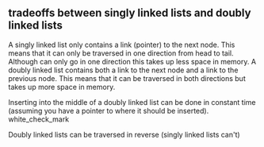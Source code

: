 ## tradeoffs between singly linked lists and doubly linked lists
A singly linked list only contains a link (pointer) to the next node. This means that it can only be traversed in one direction from head to tail. Although can only go in one direction this takes up less space in memory. A doubly linked list contains both a link to the next node and a link to the previous node. This means that it can be traversed in both directions but takes up more space in memory.

Inserting into the middle of a doubly linked list can be done in constant time (assuming you have a pointer to where it should be inserted).
white_check_mark

Doubly linked lists can be traversed in reverse (singly linked lists can't)
